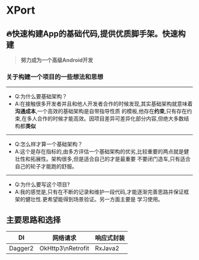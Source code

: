 # XPort
## 🔥快速构建App的基础代码,提供优质脚手架。快速构建

> **努力成为一个高级Android开发**

### 关于构建一个项目的一些想法和思想
---
- Q:为什么要基础架构？
- A:在接触很多开发者并且和他人开发者合作的时候发现,其实基础架构就意味着**沟通成本**,一个高效的基础架构是自带指导性质
    的模板,他存在**约束**,只有存在约束,在多人合作的时候才能高效。因项目差异可差异化部分内容,但绝大多数结构都**类似**
---
- Q:怎么样才算一个基础架构？
- A:这个是存在指标的,由多方评估一个基础架构的优劣,比较重要的两点就是健壮性和拓展性。架构很多,但是适合自己的才是最重要
    不要闭门造车,只有适合自己的轮子才能跑的舒服。
---
- Q:为什么要写这个项目?
- A:我的感觉是,只有在不断的记录和维护一段代码,才能逐渐完善思路并保证框架的健壮性.更希望能得到场景验证。另一方面主要是
    学习使用。
   
## 主要思路和选择
 
DI|网络请求|响应式封装
---|---|---
Dagger2|OkHttp3\nRetrofit|RxJava2